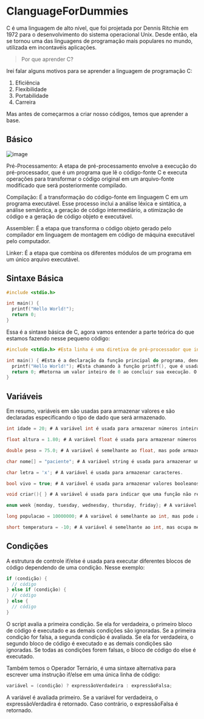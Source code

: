 # ClanguageForDummies

C é uma linguagem de alto nível, que foi projetada por Dennis Ritchie em 1972 para o desenvolvimento do sistema operacional Unix. Desde então, ela se tornou uma das linguagens de programação mais populares no mundo, utilizada em incontavéis aplicações.

> Por que aprender C?

Irei falar alguns motivos para se aprender a linguagem de programação C:

1. Eficiência
2. Flexibilidade
3. Portabilidade
4. Carreira

Mas antes de começarmos a criar nosso códigos, temos que aprender a base.

## Básico

![image](https://user-images.githubusercontent.com/123683822/218906237-08968c02-f3e5-4a42-a27a-a5cd172590f0.png)

Pré-Processamento: A etapa de pré-processamento envolve a execução do pré-processador, que é um programa que lê o código-fonte C e executa operações para transformar o código original em um arquivo-fonte modificado que será posteriormente compilado.

Compilação: É a transformação do código-fonte em linguagem C em um programa executável. Esse processo inclui a análise léxica e sintática, a análise semântica, a geração de código intermediário, a otimização de código e a geração de código objeto e executável.

Assembler: É a etapa que transforma o código objeto gerado pelo compilador em linguagem de montagem em código de máquina executável pelo computador.

Linker: É a etapa que combina os diferentes módulos de um programa em um único arquivo executável.

## Sintaxe Básica
```c
#include <stdio.h>

int main() {
  printf("Hello World!");
  return 0;
}
```
Essa é a sintaxe básica de C, agora vamos entender a parte teórica do que estamos fazendo nesse pequeno código:
```c
#include <stdio.h> #Esta linha é uma diretiva de pré-processador que inclui o arquivo de cabeçalho stdio.h. 

int main() { #Esta é a declaração da função principal do programa, denominada main(). Que é executada automáticamente quando o programa é iniciado 
  printf("Hello World!"); #Esta chamando à função printf(), que é usada para imprimir o texto "Hello World!" na tela. 
  return 0; #Retorna um valor inteiro de 0 ao concluir sua execução. O valor 0 é usado para indicar que o programa foi executado com sucesso.
}
``` 
## Variáveis 

Em resumo, variáveis em são usadas para armazenar valores e são declaradas especificando o tipo de dado que será armazenado.

```c
int idade = 20; # A variável int é usada para armazenar números inteiros.

float altura = 1.80; # A variável float é usada para armazenar números de ponto flutuante.

double peso = 75.0; # A variável é semelhante ao float, mas pode armazenar números com mais casas decimais.

char nome[] = "paciente"; # A variável string é usada para armazenar uma sequência de caracteres.

char letra = 'x'; # A variável é usada para armazenar caracteres.

bool vivo = true; # A variável é usada para armazenar valores booleanos (true ou false).

void criar(){ } # A variável é usada para indicar que uma função não retorna nenhum valor.

enum week {monday, tuesday, wednesday, thursday, friday}; # A variável é usada para criar um tipo de dado com um conjunto de valores pré-definidos.

long populacao = 10000000; # A variável é semelhante ao int, mas pode armazenar números maiores

short temperatura = -10; # A variável é semelhante ao int, mas ocupa menos espaço na memória.
```
## Condições
A estrutura de controle if/else é usada para executar diferentes blocos de código dependendo de uma condição. Nesse exemplo:
```c
if (condição) {
  // código
} else if (condição) {
  // código
} else {
  // código
}
``` 
O script avalia a primeira condição. Se ela for verdadeira, o primeiro bloco de código é executado e as demais condições são ignoradas. Se a primeira condição for falsa, a segunda condição é avaliada. Se ela for verdadeira, o segundo bloco de código é executado e as demais condições são ignoradas. Se todas as condições forem falsas, o bloco de código do else é executado.

Também temos o Operador Ternário, é uma sintaxe alternativa para escrever uma instrução if/else em uma única linha de código:
```c
variável = (condição) ? expressãoVerdadeira : expressãoFalsa;
```
A variável é avaliada primeiro. Se a variável for verdadeira, o expressãoVerdadira é retornado. Caso contrário, o expressãoFalsa é retornado.
